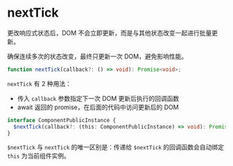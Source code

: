# nextTick

更改响应式状态后，DOM 不会立即更新，而是与其他状态改变一起进行批量更新。

确保连续多次的状态改变，最终只更新一次 DOM，避免影响性能。

```ts
function nextTick(callback?: () => void): Promise<void>;
```

`nextTick` 有 2 种用法：

- 传入 `callback` 参数指定下一次 DOM 更新后执行的回调函数
- await 返回的 promise，在后面的代码中访问更新后的 DOM

```ts
interface ComponentPublicInstance {
  $nextTick(callback?: (this: ComponentPublicInstance) => void): Promise<void>;
}
```

`$nextTick` 与 `nextTick` 的唯一区别是：传递给 `$nextTick` 的回调函数会自动绑定 `this` 为当前组件实例。
